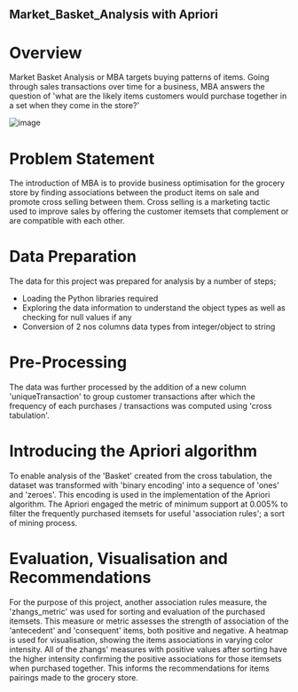 ## Market_Basket_Analysis with Apriori

# Overview
Market Basket Analysis or MBA targets buying patterns of items. Going through sales transactions over time for a business, MBA answers the question of 'what are the likely items customers would purchase together in a set when they come in the store?'

![image](https://github.com/Christiana286/Market_Basket_Analysis/assets/139984557/b42474d5-2500-44aa-8a88-effe83121c3c)

# Problem Statement
The introduction of MBA is to provide business optimisation for the grocery store by finding associations between the product items on sale and promote cross selling between them. Cross selling is a marketing tactic used to improve sales by offering the customer itemsets that complement or are compatible with each other.

# Data Preparation
The data for this project was prepared for analysis by a number of steps;
- Loading the Python libraries required
- Exploring the data information to understand the object types as well as checking for null values if any
- Conversion of 2 nos columns data types from integer/object to string

# Pre-Processing
The data was further processed by the addition of a new column 'uniqueTransaction' to group customer transactions after which the frequency of each purchases / transactions was computed using 'cross tabulation'.

# Introducing the Apriori algorithm
To enable analysis of the 'Basket' created from the cross tabulation, the dataset was transformed with 'binary encoding' into a sequence of 'ones' and 'zeroes'. This encoding is used in the implementation of the Apriori algorithm. The Apriori engaged the metric of minimum support at 0.005% to filter the frequently purchased itemsets for useful 'association rules'; a sort of mining process.

# Evaluation, Visualisation and Recommendations
For the purpose of this project, another association rules measure, the 'zhangs_metric' was used for sorting and evaluation of the purchased itemsets. This measure or metric assesses the strength of association of the 'antecedent' and 'consequent' items, both positive and negative.
A heatmap is used for visualisation, showing the items associations in varying color intensity. All of the zhangs' measures with positive values after sorting have the higher intensity confirming the positive associations for those itemsets when purchased together. This informs the recommendations for items pairings made to the grocery store.
